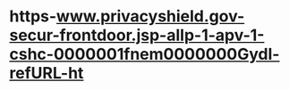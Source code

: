 # https-www.privacyshield.gov-secur-frontdoor.jsp-allp-1-apv-1-cshc-0000001fnem0000000Gydl-refURL-ht